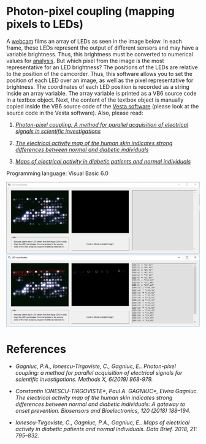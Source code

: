 # Photon-pixel coupling (mapping pixels to LEDs)

A [webcam](https://github.com/Gagniuc/WebCam-software-sampling) films an array of LEDs as seen in the image below. In each frame, these LEDs represent the output of different sensors and may have a variable brightness. Thus, this brightness must be converted to numerical values for [analysis](https://github.com/Gagniuc/Prototype-software-for-Photon-pixel-coupling). But which pixel from the image is the most representative for an LED brightness? The positions of the LEDs are relative to the position of the camcorder. Thus, this software allows you to set the position of each LED over an image, as well as the pixel representative for brightness. The coordinates of each LED position is recorded as a string inside an array variable. The array variable is printed as a VB6 source code in a textbox object. Next, the content of the textbox object is manually copied inside the VB6 source code of the [Vesta software](https://github.com/Gagniuc/Prototype-software-for-Photon-pixel-coupling) (please look at the source code in the Vesta software). Also, please read:

1) <i>[Photon-pixel coupling: A method for parallel acquisition of electrical signals in scientific investigations](https://www.sciencedirect.com/science/article/pii/S2215016119300901)</i>

2) <i>[The electrical activity map of the human skin indicates strong differences between normal and diabetic individuals](https://www.sciencedirect.com/science/article/abs/pii/S0956566318306663)</i> 

3) <i>[Maps of electrical activity in diabetic patients and normal individuals](https://www.sciencedirect.com/science/article/pii/S2352340918312204)</i>

Programming language: Visual Basic 6.0

![screenshot](https://github.com/Gagniuc/Mapping-pixels-to-LEDs-for-the-Photon-pixel-coupling-method/blob/main/img/Map%20pixels%20to%20LEDs%20(1).png?raw=true)
![screenshot](https://github.com/Gagniuc/Mapping-pixels-to-LEDs-for-the-Photon-pixel-coupling-method/blob/main/img/Map%20pixels%20to%20LEDs%20(2).png?raw=true)

# References

- <i>Gagniuc, P.A., Ionescu-Tirgoviste, C., Gagniuc, E.. Photon-pixel coupling: a method for parallel acquisition of electrical signals for scientific investigations. Methods X, 6(2019) 968-979.</i>

- <i>Constantin IONESCU-TIRGOVISTE*, Paul A. GAGNIUC*, Elvira Gagniuc. The electrical activity map of the human skin indicates strong differences between normal and diabetic individuals: A gateway to onset prevention. Biosensors and Bioelectronics, 120 (2018) 188–194. </i>

- <i>Ionescu-Tirgoviste, C., Gagniuc, P.A., Gagniuc, E.. Maps of electrical activity in diabetic patients and normal individuals.  Data Brief. 2018, 21: 795–832.</i>

